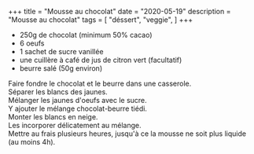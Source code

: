 +++
title = "Mousse au chocolat"
date = "2020-05-19"
description = "Mousse au chocolat"
tags = [
    "déssert",
    "veggie",
]
+++

* 250g de chocolat (minimum 50% cacao)
* 6 oeufs
* 1 sachet de sucre vanillée
* une cuillère à café de jus de citron vert (facultatif)
* beurre salé (50g environ)

Faire fondre le chocolat et le beurre dans une casserole.  
Séparer les blancs des jaunes.  
Mélanger les jaunes d'oeufs avec le sucre.  
Y ajouter le mélange chocolat-beurre tiédi.  
Monter les blancs en neige.  
Les incorporer délicatement au mélange.  
Mettre au frais plusieurs heures, jusqu'à ce la mousse ne soit plus liquide (au moins 4h).
